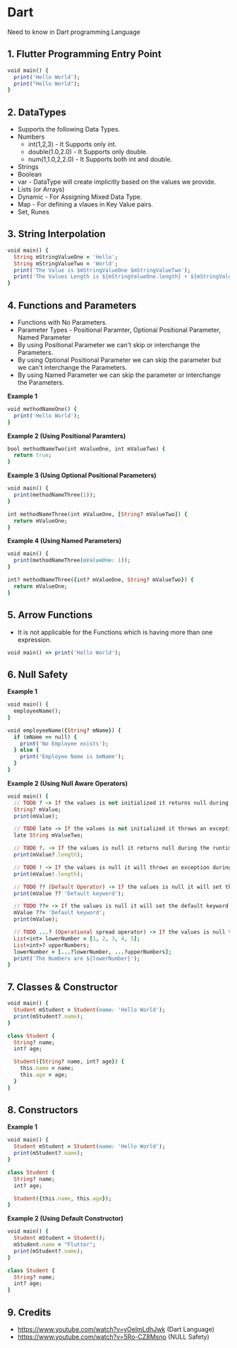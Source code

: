 # Dart
Need to know in Dart programming Language

## 1. Flutter Programming Entry Point

```ruby
void main() {
  print('Hello World');
  print("Hello World");
}
```  

## 2. DataTypes

- Supports the following Data Types.
- Numbers
  - int(1,2,3) - It Supports only int.
  - double(1.0,2.0) - It Supports only double.
  - num(1,1.0,2,2.0) - It Supports both int and double.
- Strings
- Boolean
- var - DataType will create implicitly based on the values we provide.
- Lists (or Arrays)
- Dynamic - For Assigning Mixed Data Type.
- Map - For defining a vlaues in Key Value pairs.
- Set, Runes

## 3. String Interpolation

```ruby
void main() {
  String mStringValueOne = 'Hello';
  String mStringValueTwo = 'World';
  print('The Value is $mStringValueOne $mStringValueTwo');
  print('The Values Length is ${mStringValueOne.length} + ${mStringValueTwo.length}');
}
```  

## 4. Functions and Parameters

- Functions with No Parameters.
- Parameter Types - Positional Paramter, Optional Positional Parameter, Named Parameter
- By using Positional Parameter we can't skip or interchange the Parameters.
- By using Optional Positional Parameter we can skip the parameter but we can't interchange the Parameters.
- By using Named Parameter we can skip the parameter or interchange the Parameters.

__Example 1__

```ruby
void methodNameOne() {
  print('Hello World');
}
```

__Example 2 (Using Positional Paramters)__

```ruby
bool methodNameTwo(int mValueOne, int mValueTwo) {
  return true;
}
```

__Example 3 (Using Optional Positional Parameters)__

```ruby
void main() {
  print(methodNameThree(1));
}

int methodNameThree(int mValueOne, [String? mValueTwo]) {
  return mValueOne;
}
```

__Example 4 (Using Named Parameters)__

```ruby
void main() {
  print(methodNameThree(mValueOne: 1));
}

int? methodNameThree({int? mValueOne, String? mValueTwo}) {
  return mValueOne;
}
```  

## 5. Arrow Functions

- It is not applicable for the Functions which is having more than one expression.

```ruby
void main() => print('Hello World');
```

## 6. Null Safety

__Example 1__ 

```ruby
void main() {
  employeeName();
}

void employeeName({String? mName}) {
  if (mName == null) {
    print('No Employee exists');
  } else {
    print('Employee Name is $mName');
  }
}
```

__Example 2 (Using Null Aware Operators)__ 

```ruby
void main() {
  // TODO ? -> If the values is not initialized it returns null during the runtime.
  String? mValue;
  print(mValue);

  // TODO late -> If the values is not initialized it throws an exception during the runtime.
  late String mValueTwo;

  // TODO ?. -> If the values is null it returns null during the runtime.
  print(mValue?.length);

  // TODO ! -> If the values is null it will throws an exception during the runtime.
  print(mValue!.length);

  // TODO ?? (Default Operator) -> If the values is null it will set the default keyword during the runtime.
  print(mValue ?? 'Default keyword');

  // TODO ??= -> If the values is null it will set the default keyword during the runtime.
  mValue ??= 'Default keyword';
  print(mValue);

  // TODO ...? (Operational spread operator) -> If the values is null then it will not add or else it will add during the runtime.
  List<int> lowerNumber = [1, 2, 3, 4, 5];
  List<int>? upperNumbers;
  lowerNumber = [...?lowerNumber, ...?upperNumbers];
  print('The Numbers are ${lowerNumber}');
}
```

## 7. Classes & Constructor

```ruby
void main() {
  Student mStudent = Student(name: 'Hello World');
  print(mStudent?.name);
}

class Student {
  String? name;
  int? age;

  Student({String? name, int? age}) {
    this.name = name;
    this.age = age;
  }
}
```

## 8. Constructors

__Example 1__

```ruby
void main() {
  Student mStudent = Student(name: 'Hello World');
  print(mStudent?.name);
}

class Student {
  String? name;
  int? age;

  Student({this.name, this.age});
}
```  

__Example 2 (Using Default Constructor)__

```ruby  
void main() {
  Student mStudent = Student();
  mStudent.name = "Flutter";
  print(mStudent?.name);
}

class Student {
  String? name;
  int? age;
}
```  

## 9. Credits 

- https://www.youtube.com/watch?v=yOelmLdhJwk (Dart Language)
- https://www.youtube.com/watch?v=5Ro-CZ8Msno (NULL Safety)
